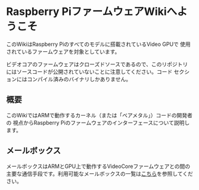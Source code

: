 # Raspberry PiファームウェアWikiへようこそ

このWikiはRaspberry Piのすべてのモデルに搭載されているVideo GPUで
使用されているファームウェアを対象としています。

ビデオコアのファームウェアはクローズドソースであるので、このリポジトリ
にはソースコードが公開されていないことに注意してください。コード
セクションにはコンパイル済みのバイナリしかありません。

## 概要

このWikiではARMで動作するカーネル（または「ベアメタル」）コードの開発者の
視点からRaspberry Piのファームウェアのインターフェースについて説明します。

## メールボックス

メールボックスはARMとGPU上で動作するVideoCoreファームウェアとの間の
主要な通信手段です。利用可能なメールボックスの一覧は[こちら](mailbox.md)を参照してください。

